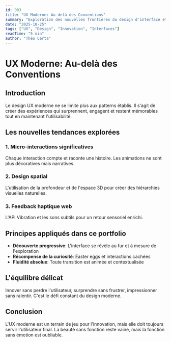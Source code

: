 ```yaml
---
id: 003
title: "UX Moderne: Au-delà des Conventions"
summary: "Exploration des nouvelles frontières du design d'interface et de l'expérience utilisateur immersive"
date: "2025-10-25"
tags: ["UX", "Design", "Innovation", "Interfaces"]
readTime: "5 min"
author: "Théo Certa"
---
```


# UX Moderne: Au-delà des Conventions

## Introduction

Le design UX moderne ne se limite plus aux patterns établis. Il s'agit de créer des expériences qui surprennent, engagent et restent mémorables tout en maintenant l'utilisabilité.

## Les nouvelles tendances explorées

### 1. Micro-interactions significatives
Chaque interaction compte et raconte une histoire. Les animations ne sont plus décoratives mais narratives.

### 2. Design spatial
L'utilisation de la profondeur et de l'espace 3D pour créer des hiérarchies visuelles naturelles.

### 3. Feedback haptique web
L'API Vibration et les sons subtils pour un retour sensoriel enrichi.

## Principes appliqués dans ce portfolio

- **Découverte progressive**: L'interface se révèle au fur et à mesure de l'exploration
- **Récompense de la curiosité**: Easter eggs et interactions cachées
- **Fluidité absolue**: Toute transition est animée et contextualisée

## L'équilibre délicat

Innover sans perdre l'utilisateur, surprendre sans frustrer, impressionner sans ralentir. C'est le défi constant du design moderne.

## Conclusion

L'UX moderne est un terrain de jeu pour l'innovation, mais elle doit toujours servir l'utilisateur final. La beauté sans fonction reste vaine, mais la fonction sans émotion est oubliable.
